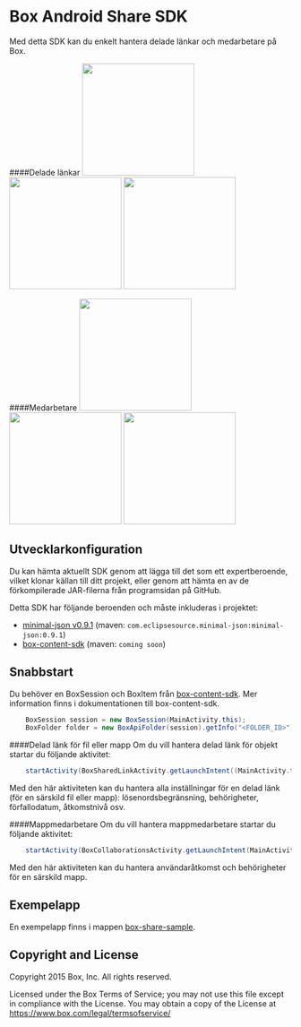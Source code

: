 Box Android Share SDK
==============
Med detta SDK kan du enkelt hantera delade länkar och medarbetare på Box.

####Delade länkar
<img src="https://cloud.box.com/shared/static/cvdtf4475mf39r47s066de79ukpwlwwv.png" width="200"/>
<img src="https://cloud.box.com/shared/static/gqi9a9xzucjd9u9vkmf1zzwulbvnlbki.png" width="200"/>
<img src="https://cloud.box.com/shared/static/xh0n3ewuk1s68o9x8z195fgknqj41ij3.png" width="200"/>

####Medarbetare
<img src="https://cloud.box.com/shared/static/855dkoj2nyk1obtiqpc2k5dr1o85tpp9.png" width="200"/>
<img src="https://cloud.box.com/shared/static/pz3ujyihzwd7du9bqtrn5cqveg5pzdqo.png" width="200"/>
<img src="https://cloud.box.com/shared/static/7r90gmo7zq3q4zs5otjvi0bf4s1ya01g.png" width="200"/>

Utvecklarkonfiguration
--------------
Du kan hämta aktuellt SDK genom att lägga till det som ett expertberoende, vilket klonar källan till ditt projekt, eller genom att hämta en av de förkompilerade JAR-filerna från programsidan på GitHub.

Detta SDK har följande beroenden och måste inkluderas i projektet:
* [minimal-json v0.9.1](https://github.com/ralfstx/minimal-json) (maven: `com.eclipsesource.minimal-json:minimal-json:0.9.1`)
* [box-content-sdk](https://github.com/box/box-android-content-sdk) (maven: `coming soon`)

Snabbstart
--------------
Du behöver en BoxSession och BoxItem från [box-content-sdk](https://github.com/box/box-android-content-sdk). Mer information finns i dokumentationen till box-content-sdk.
```java
    BoxSession session = new BoxSession(MainActivity.this);
    BoxFolder folder = new BoxApiFolder(session).getInfo("<FOLDER_ID>").send();
```

####Delad länk för fil eller mapp
Om du vill hantera delad länk för objekt startar du följande aktivitet:
```java
    startActivity(BoxSharedLinkActivity.getLaunchIntent((MainActivity.this, folder, session));
```
Med den här aktiviteten kan du hantera alla inställningar för en delad länk (för en särskild fil eller mapp): lösenordsbegränsning, behörigheter, förfallodatum, åtkomstnivå osv.

####Mappmedarbetare
Om du vill hantera mappmedarbetare startar du följande aktivitet:
```java
    startActivity(BoxCollaborationsActivity.getLaunchIntent(MainActivity.this, folder, session));
```
Med den här aktiviteten kan du hantera användaråtkomst och behörigheter för en särskild mapp. 

Exempelapp
--------------
En exempelapp finns i mappen [box-share-sample](../../tree/master/box-share-sample).

Copyright and License
---------------------
Copyright 2015 Box, Inc. All rights reserved.

Licensed under the Box Terms of Service; you may not use this file except in compliance with the License.
You may obtain a copy of the License at https://www.box.com/legal/termsofservice/

